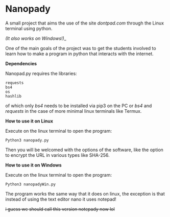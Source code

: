 # Nanopady
A small project that aims the use of the site _dontpad.com_ through the Linux terminal using python.

_(It also works on Windows!)__

One of the main goals of the project was to get the students involved to learn how to make a program in python that interacts with the internet.

**Dependencies**

Nanopad.py requires the libraries:
```
requests
bs4
os
hashlib
```
of which only _bs4_ needs to be installed via pip3 on the PC or _bs4_ and _requests_ in the case of more minimal linux terminals like Termux.

**How to use it on Linux**

Execute on the linux terminal to open the program:
```
Python3 nanopady.py
```
Then you will be welcomed with the options of the software, like the option to encrypt the URL in various types like SHA-256.

**How to use it on Windows**

Execute on the linux terminal to open the program:
```
Python3 nanopadyWin.py
```
The program works the same way that it does on linux, the exception is that instead of using the text editor nano it uses notepad!

~~i guess we should call this version notepady now lol~~  
